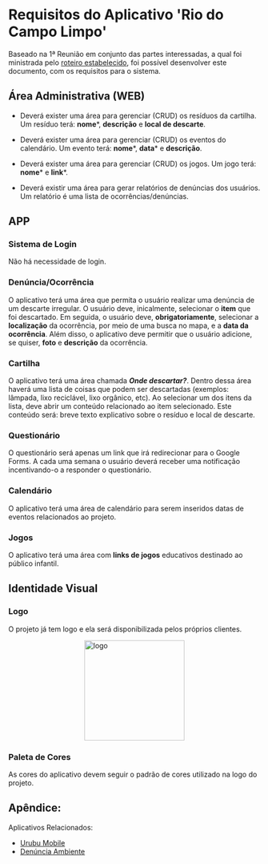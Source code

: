 # Requisitos do Aplicativo 'Rio do Campo Limpo'
Baseado na 1ª Reunião em conjunto das partes interessadas, a qual foi ministrada pelo [roteiro estabelecido](https://github.com/software-engineering-utfpr/documentation/blob/master/02.%20First%20Meeting%20Script.md), foi possível desenvolver este documento, com os requisitos para o sistema.

## Área Administrativa (WEB)

- Deverá exister uma área para gerenciar (CRUD) os resíduos da cartilha. Um resíduo terá: **nome***, **descrição** e **local de descarte**.

- Deverá exister uma área para gerenciar (CRUD) os eventos do calendário. Um evento terá: **nome***, **data*** e **descrição**.

- Deverá exister uma área para gerenciar (CRUD) os jogos. Um jogo terá: **nome*** e **link***.

- Deverá existir uma área para gerar relatórios de denúncias dos usuários. Um relatório é uma lista de ocorrências/denúncias.

## APP

### Sistema de Login
Não há necessidade de login.

### Denúncia/Ocorrência
O aplicativo terá uma área que permita o usuário realizar uma denúncia de um descarte irregular. O usuário deve, inicalmente, selecionar o **item** que foi descartado. Em seguida, o usuário deve, **obrigatoriamente**, selecionar a **localização** da ocorrência, por meio de uma busca no mapa, e a **data da ocorrência**. Além disso, o aplicativo deve permitir que o usuário adicione, se quiser, **foto** e **descrição** da ocorrência.

### Cartilha
O aplicativo terá uma área chamada ***Onde descartar?***. Dentro dessa área haverá uma lista de coisas que podem ser descartadas (exemplos: lâmpada, lixo reciclável, lixo orgânico, etc). Ao selecionar um dos itens da lista, deve abrir um conteúdo relacionado ao item selecionado. Este conteúdo será: breve texto explicativo sobre o resíduo e local de descarte.

### Questionário
O questionário será apenas um link que irá redirecionar para o Google Forms.
A cada uma semana o usuário deverá receber uma notificação incentivando-o a responder o questionário.

### Calendário
O aplicativo terá uma área de calendário para serem inseridos datas de eventos relacionados ao projeto. 

### Jogos
O aplicativo terá uma área com **links de jogos** educativos destinado ao público infantil.

## Identidade Visual

### Logo
O projeto já tem logo e ela será disponibilizada pelos próprios clientes.

<img src = "https://scontent.fbfh3-2.fna.fbcdn.net/v/t1.0-9/47375849_266272480715362_2064037973946531840_n.jpg?_nc_cat=107&_nc_oc=AQk1fxGrrR8oI30_vgkgzXDcMP6e4Ksjm_jmiAOZjXqZZsBV2nk48o8zZT6twPS_UAPIuxoPDduMZTAxv2T5lAZX&_nc_ht=scontent.fbfh3-2.fna&oh=f32b550e18d4d39c29e63720507c5d80&oe=5DF88F64" style = "display: block; margin-left: auto; margin-right: auto;" alt = "logo" width = "200"/>

### Paleta de Cores
As cores do aplicativo devem seguir o padrão de cores utilizado na logo do projeto.

## Apêndice:

Aplicativos Relacionados:
- [Urubu Mobile](https://play.google.com/store/apps/details?id=br.com.brainweb.tetra.ufla.urubu)
- [Denúncia Ambiente](https://play.google.com/store/apps/details?id=br.gov.sp.denunciaambiental)
